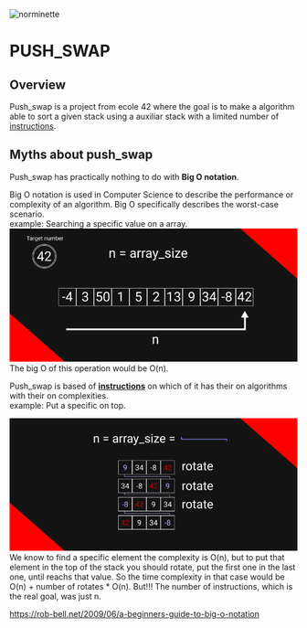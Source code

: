 ![norminette](https://github.com/LuigiEnzoFerrari/push_swap/actions/workflows/linter.yml/badge.svg)  

# PUSH_SWAP  

## Overview  

Push_swap is a project from ecole 42 where the goal is to make a algorithm able to sort a given stack using a auxiliar stack with a limited number of [instructions][instructions].  

## Myths about push_swap

Push_swap has practically nothing to do with **Big O notation**.  

Big O notation is used in Computer Science to describe the performance or complexity of an algorithm. Big O specifically describes the worst-case scenario.  
example: Searching a specific value on a array.  
![array with the searching element being the last one](https://raw.githubusercontent.com/LuigiEnzoFerrari/push_swap/orphan_name/n_complexity.png)  
The big O of this operation would be O(n).  

Push_swap is based of **[instructions][instructions]** on which of it has their on algorithms with their on complexities.  
example: Put a specific on top.  

![the complecity to find a elment and then to rotating the element until the top](https://raw.githubusercontent.com/LuigiEnzoFerrari/push_swap/orphan_name/n_complexity_to_top.png)  
We know to find a specific element the complexity is O(n), but to put that element in the top of the stack you should rotate, put the first one in the last one, until reachs that value. So the time complexity in that case would be O(n) + number of rotates * O(n).
But!!! The number of instructions, which is the real goal, was just n.  

https://rob-bell.net/2009/06/a-beginners-guide-to-big-o-notation

[instructions]: #
